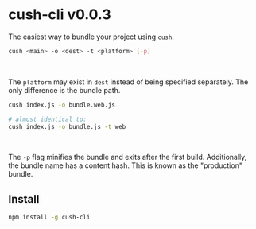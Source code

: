 # cush-cli v0.0.3

The easiest way to bundle your project using `cush`.

```sh
cush <main> -o <dest> -t <platform> [-p]
```

&nbsp;

The `platform` may exist in `dest` instead of being
specified separately. The only difference is the bundle path.

```sh
cush index.js -o bundle.web.js

# almost identical to:
cush index.js -o bundle.js -t web
```

&nbsp;

The `-p` flag minifies the bundle and exits after the first build.
Additionally, the bundle name has a content hash. This is known as
the "production" bundle.

## Install

```sh
npm install -g cush-cli
```
